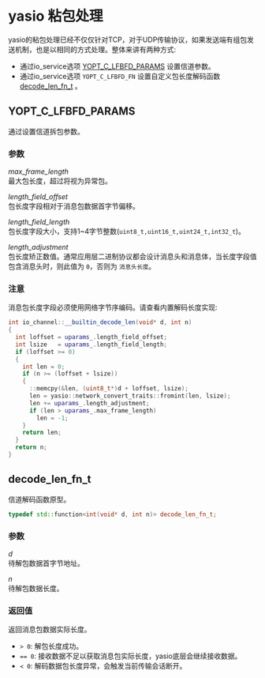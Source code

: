 # yasio 粘包处理

yasio的粘包处理已经不仅仅针对TCP，对于UDP传输协议，如果发送端有组包发送机制，也是以相同的方式处理。整体来讲有两种方式: <br/>

- 通过io_service选项 [YOPT_C_LFBFD_PARAMS](#lfbfd_params) 设置信道参数。
- 通过io_service选项 `YOPT_C_LFBFD_FN` 设置自定义包长度解码函数 [decode_len_fn_t](#decode_len_fn_t) 。

## <a name="lfbfd_params"></a> YOPT_C_LFBFD_PARAMS

通过设置信道拆包参数。

### 参数

*max_frame_length*<br/>
最大包长度，超过将视为异常包。

*length_field_offset*<br/>
包长度字段相对于消息包数据首字节偏移。

*length_field_length*<br/>
包长度字段大小，支持1~4字节整数(`uint8_t,uint16_t,uint24_t,int32_t`)。

*length_adjustment*<br/>
包长度矫正数值。通常应用层二进制协议都会设计消息头和消息体，当长度字段值包含消息头时，则此值为 `0`，否则为 `消息头长度`。

### 注意

消息包长度字段必须使用网络字节序编码。请查看内置解码长度实现:

```cpp
int io_channel::__builtin_decode_len(void* d, int n)
{
  int loffset = uparams_.length_field_offset;
  int lsize   = uparams_.length_field_length;
  if (loffset >= 0)
  {
    int len = 0;
    if (n >= (loffset + lsize))
    {
      ::memcpy(&len, (uint8_t*)d + loffset, lsize);
      len = yasio::network_convert_traits::fromint(len, lsize);
      len += uparams_.length_adjustment;
      if (len > uparams_.max_frame_length)
        len = -1;
    }
    return len;
  }
  return n;
}
```

## decode_len_fn_t

信道解码函数原型。

```cpp
typedef std::function<int(void* d, int n)> decode_len_fn_t;
```

### 参数

*d*<br/>
待解包数据首字节地址。

*n*<br/>
待解包数据长度。

### 返回值

返回消息包数据实际长度。

- `> 0`: 解包长度成功。
- `== 0`: 接收数据不足以获取消息包实际长度，yasio底层会继续接收数据。
- `< 0`: 解码数据包长度异常，会触发当前传输会话断开。
